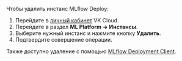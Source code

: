 Чтобы удалить инстанс MLflow Deploy:

1. Перейдите в [личный кабинет](https://mcs.mail.ru/app/) VK Cloud.
2. Перейдите в раздел **ML Platform → Инстансы**.
3. Выберите нужный инстанс и нажмите кнопку **Удалить**.
4. Подтвердите совершение операции.

Также доступно удаление с помощью [MLflow Deployment Client](../manage-mLflow-client/).
